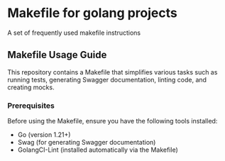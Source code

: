 # Makefile for golang projects
A set of frequently used makefile instructions

## Makefile Usage Guide
This repository contains a Makefile that simplifies various tasks such as running tests, generating Swagger documentation, linting code, and creating mocks.

### Prerequisites
Before using the Makefile, ensure you have the following tools installed:
- Go (version 1.21+)
- Swag (for generating Swagger documentation)
- GolangCI-Lint (installed automatically via the Makefile)